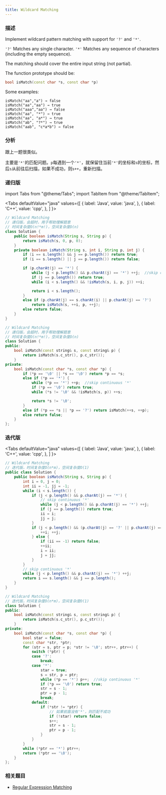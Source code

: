 ```yaml
---
title: Wildcard Matching
---
```


### 描述

Implement wildcard pattern matching with support for `'?'` and `'*'`.

`'?'` Matches any single character.
`'*'` Matches any sequence of characters (including the empty sequence).

The matching should cover the entire input string (not partial).

The function prototype should be:

```cpp
bool isMatch(const char *s, const char *p)
```

Some examples:

```
isMatch("aa","a") → false
isMatch("aa","aa") → true
isMatch("aaa","aa") → false
isMatch("aa", "*") → true
isMatch("aa", "a*") → true
isMatch("ab", "?*") → true
isMatch("aab", "c*a*b") → false
```

### 分析

跟上一题很类似。

主要是`'*'`的匹配问题。`p`每遇到一个`'*'`，就保留住当前`'*'`的坐标和`s`的坐标，然后`s`从前往后扫描，如果不成功，则`s++`，重新扫描。

### 递归版

import Tabs from "@theme/Tabs";
import TabItem from "@theme/TabItem";

<Tabs
defaultValue="java"
values={[
{ label: 'Java', value: 'java', },
{ label: 'C++', value: 'cpp', },
]
}>
<TabItem value="java">

```java
// Wildcard Matching
// 递归版，会超时，用于帮助理解题意
// 时间复杂度O(n!*m!)，空间复杂度O(n)
class Solution {
    public boolean isMatch(String s, String p) {
        return isMatch(s, 0, p, 0);
    }
    private boolean isMatch(String s, int i, String p, int j) {
        if (i == s.length() && j == p.length()) return true;
        if (i == s.length() || j == p.length()) return false;

        if (p.charAt(j) == '*') {
            while (j < p.length() && p.charAt(j) == '*') ++j;  //skip continuous '*'
            if (j == p.length()) return true;
            while (i < s.length() && !isMatch(s, i, p, j)) ++i;

            return i < s.length();
        }
        else if (p.charAt(j) == s.charAt(i) || p.charAt(j) == '?')
            return isMatch(s, ++i, p, ++j);
        else return false;
    }
}
```

</TabItem>
<TabItem value="cpp">

```cpp
// Wildcard Matching
// 递归版，会超时，用于帮助理解题意
// 时间复杂度O(n!*m!)，空间复杂度O(n)
class Solution {
public:
    bool isMatch(const string& s, const string& p) {
        return isMatch(s.c_str(), p.c_str());
    }
private:
    bool isMatch(const char *s, const char *p) {
        if (*p == '\0' || *s == '\0') return *p == *s;
        else if (*p == '*') {
            while (*p == '*') ++p;  //skip continuous '*'
            if (*p == '\0') return true;
            while (*s != '\0' && !isMatch(s, p)) ++s;

            return *s != '\0';
        }
        else if (*p == *s || *p == '?') return isMatch(++s, ++p);
        else return false;
    }
};
```

</TabItem>
</Tabs>

### 迭代版

<Tabs
defaultValue="java"
values={[
{ label: 'Java', value: 'java', },
{ label: 'C++', value: 'cpp', },
]
}>
<TabItem value="java">

```java
// Wildcard Matching
// 迭代版，时间复杂度O(n*m)，空间复杂度O(1)
public class Solution {
    public boolean isMatch(String s, String p) {
        int i = 0, j = 0;
        int ii = -1, jj = -1;
        while (i < s.length()) {
            if (j < p.length() && p.charAt(j) == '*') {
                // skip continuous '*'
                while (j < p.length() && p.charAt(j) == '*') ++j;
                if (j == p.length()) return true;
                ii = i;
                jj = j;
            }
            if (j < p.length() && (p.charAt(j) == '?' || p.charAt(j) == s.charAt(i))) {
                ++i; ++j;
            } else {
                if (ii == -1) return false;
                ++ii;
                i = ii;
                j = jj;
            }
        }
        // skip continuous '*'
        while (j < p.length() && p.charAt(j) == '*') ++j;
        return i == s.length() && j == p.length();
    }
}
```

</TabItem>
<TabItem value="cpp">

```cpp
// Wildcard Matching
// 迭代版，时间复杂度O(n*m)，空间复杂度O(1)
class Solution {
public:
    bool isMatch(const string& s, const string& p) {
        return isMatch(s.c_str(), p.c_str());
    }
private:
    bool isMatch(const char *s, const char *p) {
        bool star = false;
        const char *str, *ptr;
        for (str = s, ptr = p; *str != '\0'; str++, ptr++) {
            switch (*ptr) {
            case '?':
                break;
            case '*':
                star = true;
                s = str, p = ptr;
                while (*p == '*') p++;  //skip continuous '*'
                if (*p == '\0') return true;
                str = s - 1;
                ptr = p - 1;
                break;
            default:
                if (*str != *ptr) {
                    // 如果前面没有'*'，则匹配不成功
                    if (!star) return false;
                    s++;
                    str = s - 1;
                    ptr = p - 1;
                }
            }
        }
        while (*ptr == '*') ptr++;
        return (*ptr == '\0');
    }
};
```

</TabItem>
</Tabs>

### 相关题目

- [Regular Expression Matching](regular-expression-matching.md)
